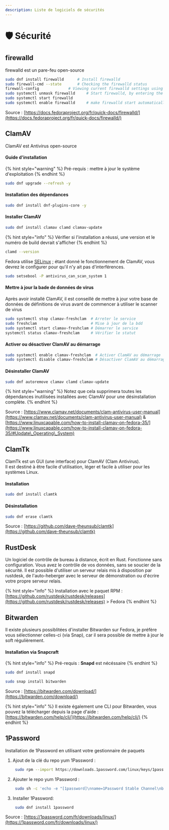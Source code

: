 ```yaml
---
description: Liste de logiciels de sécurités
---
```


# 🛡 Sécurité

## firewalld

firewalld est un pare-feu open-source

```bash
sudo dnf install firewalld	    # Install firewalld
sudo firewall-cmd --state	    # Checking the firewalld status
firewall-config			    # Viewing current firewalld settings using GUI
sudo systemctl unmask firewalld	    # Start firewalld, by entering the following commands
sudo systemctl start firewalld		
sudo systemctl enable firewalld	    # make firewalld start automatically at system start
```

Source : [https://docs.fedoraproject.org/fr/quick-docs/firewalld/](https://docs.fedoraproject.org/fr/quick-docs/firewalld/)

## ClamAV

ClamAV est Antivirus open-source

#### Guide d'installation

{% hint style="warning" %}
Pré-requis : mettre à jour le système d'exploitation
{% endhint %}

```bash
sudo dnf upgrade --refresh -y
```

#### Installation des dépendances

```bash
sudo dnf install dnf-plugins-core -y
```

#### Installer ClamAV

```bash
sudo dnf install clamav clamd clamav-update
```

{% hint style="info" %}
Vérifier si l'installation a réussi, une version et le numéro de build devrait s'afficher
{% endhint %}

```bash
clamd --version
```

Fedora utilise [SELinux](https://www.redhat.com/fr/topics/linux/what-is-selinux) ; étant donné le fonctionnement de ClamAV, vous devrez le configurer pour qu'il n'y ait pas d'interférences.

```bash
sudo setsebool -P antivirus_can_scan_system 1
```

#### Mettre à jour la bade de données de virus

Après avoir installé ClamAV, il est conseillé de mettre à jour votre base de données de définitions de virus avant de commencer à utiliser le scanner de virus

```bash
sudo systemctl stop clamav-freshclam  # Arreter le service
sudo freshclam                        # Mise à jour de la bdd
sudo systemctl start clamav-freshclam # Démarrer le service
systemctl status clamav-freshclam     # Vérifier le statut
```

#### Activer ou désactiver ClamAV au démarrage

```bash
sudo systemctl enable clamav-freshclam  # Activer ClamAV au démarrage
sudo systemctl disable clamav-freshclam # Désactiver ClamAV au démarrage
```

#### Désinstaller ClamAV

```bash
sudo dnf autoremove clamav clamd clamav-update
```

{% hint style="warning" %}
Notez que cela supprimera toutes les dépendances inutilisées installées avec ClamAV pour une désinstallation complète.
{% endhint %}

Source : [https://www.clamav.net/documents/clam-antivirus-user-manual](https://www.clamav.net/documents/clam-antivirus-user-manual) &  [https://www.linuxcapable.com/how-to-install-clamav-on-fedora-35/](https://www.linuxcapable.com/how-to-install-clamav-on-fedora-35/#Update\_Operating\_System)

## ClamTk

ClamTk est un GUI (une interface) pour ClamAV (Clam Antivirus). \
Il est destiné à être facile d'utilisation, léger et facile à utiliser pour les systèmes Linux.

#### Installation

```bash
sudo dnf install clamtk
```

#### Désinstallation

```bash
sudo dnf erase clamtk
```

Source : [https://github.com/dave-theunsub/clamtk](https://github.com/dave-theunsub/clamtk)

## RustDesk

Un logiciel de contrôle de bureau à distance, écrit en Rust. Fonctionne sans configuration. Vous avez le contrôle de vos données, sans se soucier de la sécurité. Il est possible d'utiliser un serveur relais mis à disposition par rustdesk, de l'auto-heberger avec le serveur de démonstration ou d'écrire votre propre serveur relais.

{% hint style="info" %}
Installation avec le paquet RPM :  [https://github.com/rustdesk/rustdesk/releases](https://github.com/rustdesk/rustdesk/releases) > Fedora
{% endhint %}

## Bitwarden

Il existe plusieurs possiblitées d'installer Bitwarden sur Fedora, je préfère vous sélectionner celles-ci (via Snap), car il sera possible de mettre à jour le soft régulièrement.&#x20;

#### Installation via Snapcraft

{% hint style="info" %}
Pré-requis : **Snapd** est nécéssaire
{% endhint %}

```bash
sudo dnf install snapd
```

```bash
sudo snap install bitwarden
```

Source : [https://bitwarden.com/download/](https://bitwarden.com/download/)

{% hint style="info" %}
Il existe également une CLI pour Bitwarden, vous pouvez la télécharger depuis la page d'aide : [https://bitwarden.com/help/cli/](https://bitwarden.com/help/cli/)
{% endhint %}

## 1Password

Installation de 1Password en utilisant votre gestionnaire de paquets

1.  Ajout de la clé du repo yum 1Password :

    ```bash
     sudo rpm --import https://downloads.1password.com/linux/keys/1password.asc
    ```
2.  Ajouter le repo yum 1Password :

    ```bash
     sudo sh -c 'echo -e "[1password]\nname=1Password Stable Channel\nbaseurl=https://downloads.1password.com/linux/rpm/stable/\$basearch\nenabled=1\ngpgcheck=1\nrepo_gpgcheck=1\ngpgkey=\"https://downloads.1password.com/linux/keys/1password.asc\"" > /etc/yum.repos.d/1password.repo'
    ```
3.  Installer 1Password:

    ```bash
     sudo dnf install 1password
    ```

Source : [https://1password.com/fr/downloads/linux/](https://1password.com/fr/downloads/linux/)
